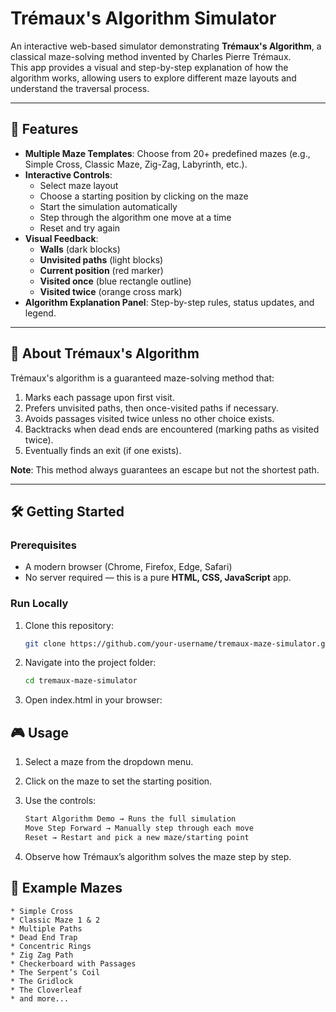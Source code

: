 # Trémaux's Algorithm Simulator

An interactive web-based simulator demonstrating **Trémaux's Algorithm**, a classical maze-solving method invented by Charles Pierre Trémaux.  
This app provides a visual and step-by-step explanation of how the algorithm works, allowing users to explore different maze layouts and understand the traversal process.

---

## 🚀 Features
- **Multiple Maze Templates**: Choose from 20+ predefined mazes (e.g., Simple Cross, Classic Maze, Zig-Zag, Labyrinth, etc.).
- **Interactive Controls**:
  - Select maze layout
  - Choose a starting position by clicking on the maze
  - Start the simulation automatically
  - Step through the algorithm one move at a time
  - Reset and try again
- **Visual Feedback**:
  - **Walls** (dark blocks)
  - **Unvisited paths** (light blocks)
  - **Current position** (red marker)
  - **Visited once** (blue rectangle outline)
  - **Visited twice** (orange cross mark)
- **Algorithm Explanation Panel**: Step-by-step rules, status updates, and legend.

---

## 📖 About Trémaux's Algorithm
Trémaux's algorithm is a guaranteed maze-solving method that:
1. Marks each passage upon first visit.
2. Prefers unvisited paths, then once-visited paths if necessary.
3. Avoids passages visited twice unless no other choice exists.
4. Backtracks when dead ends are encountered (marking paths as visited twice).
5. Eventually finds an exit (if one exists).

**Note**: This method always guarantees an escape but not the shortest path.

---

## 🛠️ Getting Started

### Prerequisites
- A modern browser (Chrome, Firefox, Edge, Safari)
- No server required — this is a pure **HTML, CSS, JavaScript** app.

### Run Locally
1. Clone this repository:
   ```bash
   git clone https://github.com/your-username/tremaux-maze-simulator.git
    ```
2. Navigate into the project folder:
   ```bash
   cd tremaux-maze-simulator
   ```
3. Open index.html in your browser:


## 🎮 Usage

1. Select a maze from the dropdown menu.

2. Click on the maze to set the starting position.

3. Use the controls:
   ```bash
   Start Algorithm Demo → Runs the full simulation
   Move Step Forward → Manually step through each move
   Reset → Restart and pick a new maze/starting point
   ```

4. Observe how Trémaux’s algorithm solves the maze step by step.
   

## 🧩 Example Mazes

    * Simple Cross
    * Classic Maze 1 & 2
    * Multiple Paths
    * Dead End Trap
    * Concentric Rings
    * Zig Zag Path
    * Checkerboard with Passages
    * The Serpent’s Coil
    * The Gridlock
    * The Cloverleaf
    * and more...
